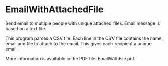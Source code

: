 # EmailWithAttachedFile
Send email to multiple people with unique attached files.  Email message is based on a text file.

This program parses a CSV file. Each line in the CSV file contains the name, email and file to attach to the email.  This gives each recipient a unique email.

More information is available in the PDF file:  EmailWithFile.pdf.
